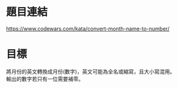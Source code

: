 # 題目連結
https://www.codewars.com/kata/convert-month-name-to-number/

# 目標
將月份的英文轉換成月份(數字)，英文可能為全名或縮寫，且大小寫混用。  
輸出的數字若只有一位需要補零。